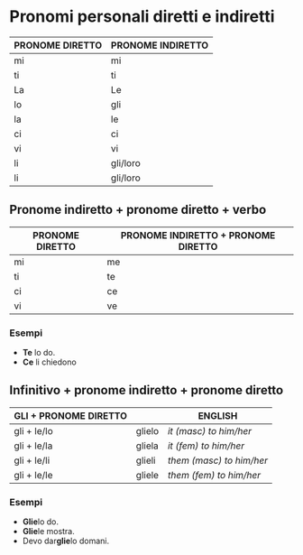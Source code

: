 # Pronomi personali diretti e indiretti

| PRONOME DIRETTO | PRONOME INDIRETTO |
| --------------- | ----------------- |
| mi              | mi                |
| ti              | ti                |
| La              | Le                |
| lo              | gli               |
| la              | le                |
| ci              | ci                |
| vi              | vi                |
| li              | gli/loro          |
| li              | gli/loro          |

## Pronome indiretto + pronome diretto + verbo

| PRONOME DIRETTO | PRONOME INDIRETTO + PRONOME DIRETTO |
| --------------- | ----------------------------------- |
| mi              | me                                  |
| ti              | te                                  |
| ci              | ce                                  |
| vi              | ve                                  |

### Esempi

- **Te** lo do.
- **Ce** li chiedono

## Infinitivo + pronome indiretto + pronome diretto

| GLI + PRONOME DIRETTO |        | ENGLISH                  |
| --------------------- | ------ | ------------------------ |
| gli + le/lo           | glielo | _it (masc) to him/her_   |
| gli + le/la           | gliela | _it (fem) to him/her_    |
| gli + le/li           | glieli | _them (masc) to him/her_ |
| gli + le/le           | gliele | _them (fem) to him/her_  |

### Esempi

- **Glie**lo do.
- **Glie**le mostra.
- Devo dar**glie**lo domani.
